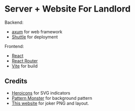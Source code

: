 # Server + Website For Landlord

Backend:

- [axum](https://github.com/tokio-rs/axum) for web framework
- [Shuttle](https://www.shuttle.dev/) for deployment

Frontend:

- [React](https://react.dev/)
- [React Router](https://reactrouter.com/)
- [Vite](https://vite.dev/) for build

## Credits

- [Heroicons](https://heroicons.com/) for SVG indicators
- [Pattern Monster](https://pattern.monster/) for background pattern
- [This website](https://doudizhu.vercel.app/) for joker PNG and layout.
